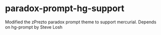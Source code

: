 # paradox-prompt-hg-support
Modified the zPrezto paradox prompt theme to support mercurial. Depends on hg-prompt by Steve Losh
